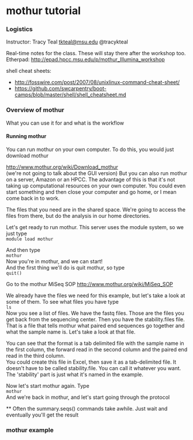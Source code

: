 # mothur tutorial


### Logistics
Instructor:
Tracy Teal <tkteal@msu.edu> @tracykteal

Real-time notes for the class.  These will stay there after the workshop too.
<br>Etherpad:  http://epad.hpcc.msu.edu/p/mothur_Illumina_workshop

shell cheat sheets:<br>
* http://fosswire.com/post/2007/08/unixlinux-command-cheat-sheet/
* https://github.com/swcarpentry/boot-camps/blob/master/shell/shell_cheatsheet.md

### Overview of mothur
What you can use it for and what is the workflow

#### Running mothur
You can run mothur on your own computer.  To do this, you would just download mothur

http://www.mothur.org/wiki/Download_mothur
<br>(we're not going to talk about the GUI version)
But you can also run mothur on a server, Amazon or an HPCC.  The advantage of this is that it's not taking up computational resources on your own computer.  You could even start something and then close your computer and go home, or I mean come back in to work.  

The files that you need are in the shared space. We're going to access the files from there,
but do the analysis in our home directories.

Let's get ready to run mothur.  This server uses the module system, so we just type  
`module load mothur`

And then type  
`mothur`  
Now you're in mothur, and we can start!  
And the first thing we'll do is quit mothur, so type  
`quit()`  

Go to the mothur MiSeq SOP
http://www.mothur.org/wiki/MiSeq_SOP

We already have the files we need for this example, but let's take a look at some of them.  To see what files you have type  
`ls`  
Now you see a list of files.
We have the fastq files.  Those are the files you get back from the sequencing center.
Then you have the stability.files file.  That is a file that tells mothur what paired end sequences go together and what the sample name is.  Let's take a look at that file.


You can see that the format is a tab delimited file with the sample name in the first column,
the forward read in the second column and the paired end read in the third column.  
You could create this file in Excel, then save it as a tab-delimited file.
It doesn't have to be called stability.file.  You can call it whatever you want.  The 'stability' part is just what it's named in the example.

Now let's start mothur again.  Type  
`mothur`  
And we're back in mothur, and let's start going through the protocol

** Often the summary.seqs() commands take awhile.  Just wait and eventually you'll get the result


### mothur example
